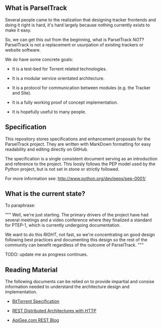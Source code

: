 ## What is ParselTrack

Several people came to the realization that designing tracker frontends 
and doing it right is hard, it's hard largely because nothing currently 
exists to make it easy.

So, we can get this out from the beginning, what is ParselTrack *NOT*?
ParselTrack is not a replacement or usurpation of existing trackers 
or website software.

We do have some concrete goals:

 * It is a test-bed for Torrent related technologies.

 * It is a modular service orientated architecture.

 * It is a protocol for communication between modules (e.g. the Tracker and Site).

 * It is a fully working proof of concept implementation.

 * It is hopefully useful to many people.



## Specification

This repository stores specifications and enhancement proposals for
the ParselTrack project. They are written with MarkDown formatting for
easy readability and editing directly on GitHub.

The specification is a single consistent document serving as an introduction
and reference to the project. This loosly follows the PEP model used
by the Python project, but is not set in stone or strictly followed.

For more information see: http://www.python.org/dev/peps/pep-0001/



## What is the current state?

To paraphrase:

"""
Well, we're just starting. The primary drivers of the project have had
several meetings and a video conference where they finalized a standard 
for PTEP-1, which is currently undergoing documentation.

We want to do this *RIGHT*, not fast, so we're concentrating on good design 
following best practices and documenting this design so the rest of the 
community can benefit regardless of the outcome of ParselTrack.
"""

TODO: update me as progress continues.



## Reading Material

The following documents can be relied on to provide impartial and consise 
information needed to understand the architecture design and implementation.

 * [BitTorrent Specification](http://wiki.theory.org/BitTorrentSpecification)

 * [REST Distributed Architectures with HTTP](http://berb.github.com/rest-talk-uulm/)

 * [ApiGee.com REST Blog](http://blog.apigee.com/taglist/REST)


